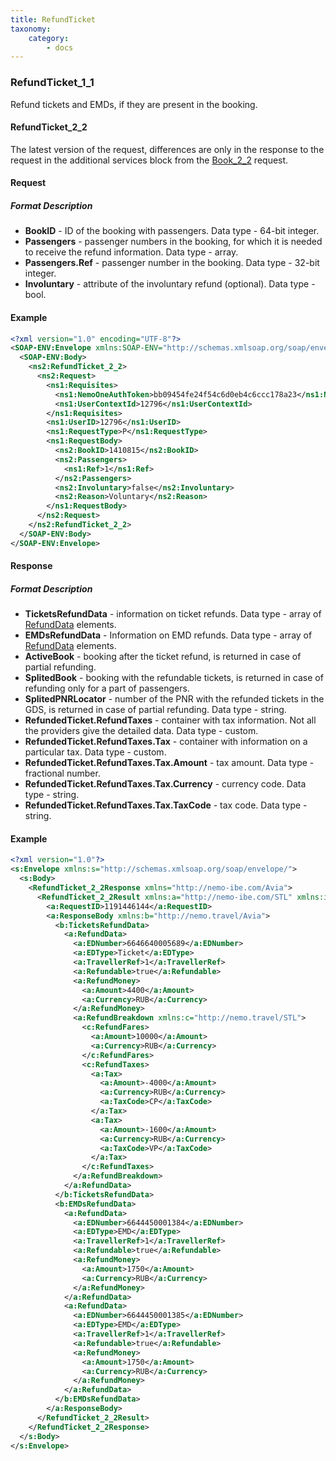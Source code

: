 ```yaml
---
title: RefundTicket
taxonomy:
    category:
        - docs
---
```


### RefundTicket_1_1

Refund tickets and EMDs, if they are present in the booking.

#### RefundTicket_2_2

The latest version of the request, differences are only in the response to the request in the additional services block from the [Book_2_2](/avia/request/bookflight) request.

#### Request

##### Format Description

- **BookID** - ID of the booking with passengers. Data type - 64-bit integer.
- **Passengers** - passenger numbers in the booking, for which it is needed to receive the refund information. Data type - array.
- **Passengers.Ref** -  passenger number in the booking. Data type - 32-bit integer.
- **Involuntary** - attribute of the involuntary refund (optional). Data type - bool.

#### Example
```xml
<?xml version="1.0" encoding="UTF-8"?>
<SOAP-ENV:Envelope xmlns:SOAP-ENV="http://schemas.xmlsoap.org/soap/envelope/" xmlns:ns1="http://nemo-ibe.com/STL" xmlns:ns2="http://nemo-ibe.com/Avia">
  <SOAP-ENV:Body>
    <ns2:RefundTicket_2_2>
      <ns2:Request>
        <ns1:Requisites>
          <ns1:NemoOneAuthToken>bb09454fe24f54c6d0eb4c6ccc178a23</ns1:NemoOneAuthToken>
          <ns1:UserContextId>12796</ns1:UserContextId>
        </ns1:Requisites>
        <ns1:UserID>12796</ns1:UserID>
        <ns1:RequestType>P</ns1:RequestType>
        <ns1:RequestBody>
          <ns2:BookID>1410815</ns2:BookID>
          <ns2:Passengers>
            <ns1:Ref>1</ns1:Ref>
          </ns2:Passengers>
          <ns2:Involuntary>false</ns2:Involuntary>
          <ns2:Reason>Voluntary</ns2:Reason>
        </ns1:RequestBody>
      </ns2:Request>
    </ns2:RefundTicket_2_2>
  </SOAP-ENV:Body>
</SOAP-ENV:Envelope>
```

#### Response

##### Format Description

- **TicketsRefundData** - information on ticket refunds. Data type - array of [RefundData](/avia/common/refunddata) elements.
- **EMDsRefundData** - Information on EMD refunds. Data type - array of [RefundData](/avia/common/refunddata) elements.
- **ActiveBook** - booking after the ticket refund, is returned in case of partial refunding.
- **SplitedBook** - booking with the refundable tickets, is returned in case of refunding only for a part of passengers.
- **SplitedPNRLocator** - number of the PNR with the refunded tickets in the GDS, is returned in case of partial refunding. Data type - string.
- **RefundedTicket.RefundTaxes** - container with tax information. Not all the providers give the detailed data. Data type - custom.
- **RefundedTicket.RefundTaxes.Tax** - container with information on a particular tax. Data type - custom.
- **RefundedTicket.RefundTaxes.Tax.Amount** - tax amount. Data type - fractional number.
- **RefundedTicket.RefundTaxes.Tax.Currency** - currency code. Data type - string.
- **RefundedTicket.RefundTaxes.Tax.TaxCode** - tax code. Data type - string.

#### Example
```xml
<?xml version="1.0"?>
<s:Envelope xmlns:s="http://schemas.xmlsoap.org/soap/envelope/">
  <s:Body>
    <RefundTicket_2_2Response xmlns="http://nemo-ibe.com/Avia">
      <RefundTicket_2_2Result xmlns:a="http://nemo-ibe.com/STL" xmlns:i="http://www.w3.org/2001/XMLSchema-instance">
        <a:RequestID>1191446144</a:RequestID>
        <a:ResponseBody xmlns:b="http://nemo.travel/Avia">
          <b:TicketsRefundData>
            <a:RefundData>
              <a:EDNumber>6646640005689</a:EDNumber>
              <a:EDType>Ticket</a:EDType>
              <a:TravellerRef>1</a:TravellerRef>
              <a:Refundable>true</a:Refundable>
              <a:RefundMoney>
                <a:Amount>4400</a:Amount>
                <a:Currency>RUB</a:Currency>
              </a:RefundMoney>
              <a:RefundBreakdown xmlns:c="http://nemo.travel/STL">
                <c:RefundFares>
                  <a:Amount>10000</a:Amount>
                  <a:Currency>RUB</a:Currency>
                </c:RefundFares>
                <c:RefundTaxes>
                  <a:Tax>
                    <a:Amount>-4000</a:Amount>
                    <a:Currency>RUB</a:Currency>
                    <a:TaxCode>CP</a:TaxCode>
                  </a:Tax>
                  <a:Tax>
                    <a:Amount>-1600</a:Amount>
                    <a:Currency>RUB</a:Currency>
                    <a:TaxCode>VP</a:TaxCode>
                  </a:Tax>
                </c:RefundTaxes>
              </a:RefundBreakdown>
            </a:RefundData>
          </b:TicketsRefundData>
          <b:EMDsRefundData>
            <a:RefundData>
              <a:EDNumber>6644450001384</a:EDNumber>
              <a:EDType>EMD</a:EDType>
              <a:TravellerRef>1</a:TravellerRef>
              <a:Refundable>true</a:Refundable>
              <a:RefundMoney>
                <a:Amount>1750</a:Amount>
                <a:Currency>RUB</a:Currency>
              </a:RefundMoney>
            </a:RefundData>
            <a:RefundData>
              <a:EDNumber>6644450001385</a:EDNumber>
              <a:EDType>EMD</a:EDType>
              <a:TravellerRef>1</a:TravellerRef>
              <a:Refundable>true</a:Refundable>
              <a:RefundMoney>
                <a:Amount>1750</a:Amount>
                <a:Currency>RUB</a:Currency>
              </a:RefundMoney>
            </a:RefundData>
          </b:EMDsRefundData>
        </a:ResponseBody>
      </RefundTicket_2_2Result>
    </RefundTicket_2_2Response>
  </s:Body>
</s:Envelope>
```